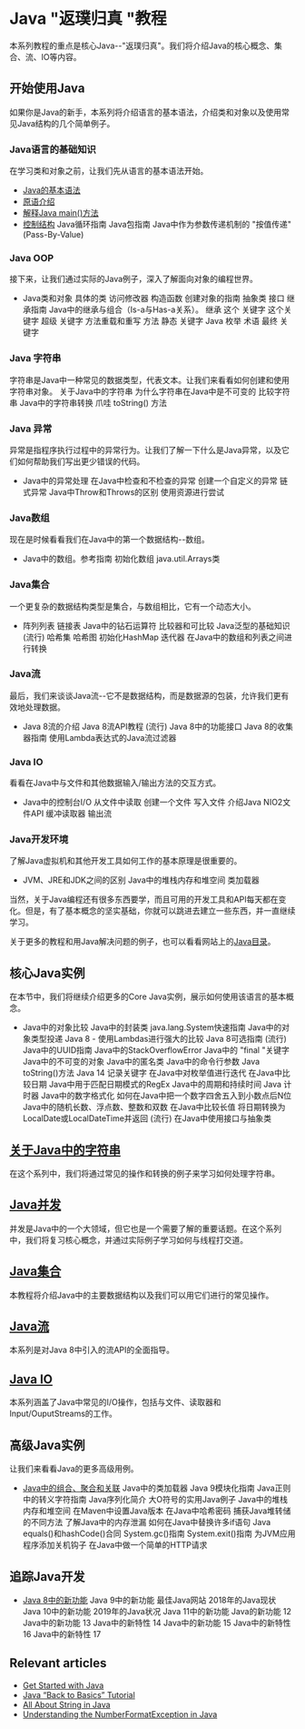 # Java "返璞归真 "教程

本系列教程的重点是核心Java--"返璞归真"。我们将介绍Java的核心概念、集合、流、IO等内容。

## 开始使用Java

如果你是Java的新手，本系列将介绍语言的基本语法，介绍类和对象以及使用常见Java结构的几个简单例子。

### Java语言的基础知识

在学习类和对象之前，让我们先从语言的基本语法开始。

- [Java的基本语法](/core-java-lang-syntax-2/README-zh.md#java中的基本语法介绍)
- [原语介绍](/core-java-lang-syntax/README-zh.md#java原语介绍)
- [解释Java main()方法](/core-java-lang-syntax/README-zh.md#java的main方法详解)
- [控制结构](/core-java-lang-syntax-2/README-zh.md#java中的控制结构)
Java循环指南
Java包指南
Java中作为参数传递机制的 "按值传递"(Pass-By-Value)

### Java OOP

接下来，让我们通过实际的Java例子，深入了解面向对象的编程世界。

- Java类和对象
具体的类
访问修改器
构造函数
创建对象的指南
抽象类
接口
继承指南
Java中的继承与组合（Is-a与Has-a关系）。
继承
这个
关键字
这个关键字
超级
关键字
方法重载和重写
方法
静态
关键字
Java 枚举
术语
最终
关键字

### Java 字符串

字符串是Java中一种常见的数据类型，代表文本。让我们来看看如何创建和使用字符串对象。
关于Java中的字符串
为什么字符串在Java中是不可变的
比较字符串
Java中的字符串转换
爪哇
toString()
方法

### Java 异常

异常是指程序执行过程中的异常行为。让我们了解一下什么是Java异常，以及它们如何帮助我们写出更少错误的代码。

- Java中的异常处理
在Java中检查和不检查的异常
创建一个自定义的异常
链式异常
Java中Throw和Throws的区别
使用资源进行尝试

### Java数组

现在是时候看看我们在Java中的第一个数据结构--数组。

- Java中的数组。参考指南
初始化数组
java.util.Arrays类

### Java集合

一个更复杂的数据结构类型是集合，与数组相比，它有一个动态大小。

- 阵列列表
链接表
Java中的钻石运算符
比较器和可比较
Java泛型的基础知识
(流行)
哈希集
哈希图
初始化HashMap
迭代器
在Java中的数组和列表之间进行转换

### Java流

最后，我们来谈谈Java流--它不是数据结构，而是数据源的包装，允许我们更有效地处理数据。

- Java 8流的介绍
Java 8流API教程
(流行)
Java 8中的功能接口
Java 8的收集器指南
使用Lambda表达式的Java流过滤器

### Java IO

看看在Java中与文件和其他数据输入/输出方法的交互方式。

- Java中的控制台I/O
从文件中读取
创建一个文件
写入文件
介绍Java NIO2文件API
缓冲读取器
输出流

### Java开发环境

了解Java虚拟机和其他开发工具如何工作的基本原理是很重要的。

- JVM、JRE和JDK之间的区别
Java中的堆栈内存和堆空间
类加载器

当然，关于Java编程还有很多东西要学，而且可用的开发工具和API每天都在变化。但是，有了基本概念的坚实基础，你就可以跳进去建立一些东西，并一直继续学习。

关于更多的教程和用Java解决问题的例子，也可以看看网站上的[Java目录](https://www.baeldung.com/category/java/)。

## 核心Java实例

在本节中，我们将继续介绍更多的Core Java实例，展示如何使用该语言的基本概念。

- Java中的对象比较
Java中的封装类
java.lang.System快速指南
Java中的对象类型投递
Java 8 - 使用Lambdas进行强大的比较
Java 8可选指南
(流行)
Java中的UUID指南
Java中的StackOverflowError
Java中的 "final "关键字
Java中的不可变的对象
Java中的匿名类
Java中的命令行参数
Java toString()方法
Java 14 记录关键字
在Java中对枚举值进行迭代
在Java中比较日期
Java中用于匹配日期模式的RegEx
Java中的周期和持续时间
Java 计时器
Java中的数字格式化
如何在Java中把一个数字四舍五入到小数点后N位
Java中的随机长数、浮点数、整数和双数
在Java中比较长值
将日期转换为LocalDate或LocalDateTime并返回
(流行)
在Java中使用接口与抽象类

## [关于Java中的字符串](https://www.baeldung.com/java-string)

在这个系列中，我们将通过常见的操作和转换的例子来学习如何处理字符串。

## [Java并发](https://www.baeldung.com/java-concurrency)

并发是Java中的一个大领域，但它也是一个需要了解的重要话题。在这个系列中，我们将复习核心概念，并通过实际例子学习如何与线程打交道。

## [Java集合](https://www.baeldung.com/java-collections)

本教程将介绍Java中的主要数据结构以及我们可以用它们进行的常见操作。

## [Java流](https://www.baeldung.com/java-streams)

本系列是对Java 8中引入的流API的全面指导。

## [Java IO](https://www.baeldung.com/java-io)

本系列涵盖了Java中常见的I/O操作，包括与文件、读取器和Input/OuputStreams的工作。

## 高级Java实例

让我们来看看Java的更多高级用例。

- [Java中的组合、聚合和关联](https://www.baeldung.com/java-composition-aggregation-association)
Java中的类加载器
Java 9模块化指南
Java正则中的转义字符指南
Java序列化简介
大O符号的实用Java例子
Java中的堆栈内存和堆空间
在Maven中设置Java版本
在Java中哈希密码
捕获Java堆转储的不同方法
了解Java中的内存泄漏
如何在Java中替换许多if语句
Java equals()和hashCode()合同
System.gc()指南
System.exit()指南
为JVM应用程序添加关机钩子
在Java中做一个简单的HTTP请求

## 追踪Java开发

- [Java 8中的新功能](https://www.baeldung.com/java-8-new-features)
Java 9中的新功能
最佳Java网站
2018年的Java现状
Java 10中的新功能
2019年的Java状况
Java 11中的新功能
Java的新功能 12
Java中的新功能 13
Java中的新特性 14
Java中的新功能 15
Java中的新特性 16
Java中的新特性 17

## Relevant articles

- [Get Started with Java](https://www.baeldung.com/get-started-with-java-series)
- [Java “Back to Basics” Tutorial](https://www.baeldung.com/java-tutorial)
- [All About String in Java](https://www.baeldung.com/java-string)
- [Understanding the NumberFormatException in Java](https://www.baeldung.com/java-number-format-exception)
